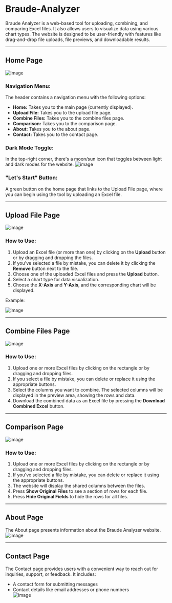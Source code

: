 # Braude-Analyzer

Braude Analyzer is a web-based tool for uploading, combining, and comparing Excel files. It also allows users to visualize data using various chart types. The website is designed to be user-friendly with features like drag-and-drop file uploads, file previews, and downloadable results.

---

## Home Page
![image](https://github.com/user-attachments/assets/5d47e753-78e4-4e62-a474-2dc48a05d92c)

### Navigation Menu:
The header contains a navigation menu with the following options:

- **Home:** Takes you to the main page (currently displayed).
- **Upload File:** Takes you to the upload file page.
- **Combine Files:** Takes you to the combine files page.
- **Comparison:** Takes you to the comparison page.
- **About:** Takes you to the about page.
- **Contact:** Takes you to the contact page.

### Dark Mode Toggle:
In the top-right corner, there's a moon/sun icon that toggles between light and dark modes for the website.
![image](https://github.com/user-attachments/assets/f8692a70-063a-41d1-a1d9-60aa57bcdfd0)

### "Let's Start" Button:
A green button on the home page that links to the Upload File page, where you can begin using the tool by uploading an Excel file.

---

## Upload File Page
![image](https://github.com/user-attachments/assets/21889772-1890-466c-93f6-e89e72f87bf5)

### How to Use:
1. Upload an Excel file (or more than one) by clicking on the **Upload** button or by dragging and dropping the files.
2. If you've selected a file by mistake, you can delete it by clicking the **Remove** button next to the file.
3. Choose one of the uploaded Excel files and press the **Upload** button.
4. Select a chart type for data visualization.
5. Choose the **X-Axis** and **Y-Axis**, and the corresponding chart will be displayed.

Example:

![image](https://github.com/user-attachments/assets/396eb707-3909-4317-87c6-627759451c6f)


---

## Combine Files Page
![image](https://github.com/user-attachments/assets/617cefff-60ed-4f74-ad22-94a268d39a7e)

### How to Use:
1. Upload one or more Excel files by clicking on the rectangle or by dragging and dropping files.
2. If you select a file by mistake, you can delete or replace it using the appropriate buttons.
3. Select the columns you want to combine. The selected columns will be displayed in the preview area, showing the rows and data.
4. Download the combined data as an Excel file by pressing the **Download Combined Excel** button.

---

## Comparison Page
![image](https://github.com/user-attachments/assets/34039830-9148-4051-b3c1-1179a8f1cf74)


### How to Use:
1. Upload one or more Excel files by clicking on the rectangle or by dragging and dropping files.
2. If you've selected a file by mistake, you can delete or replace it using the appropriate buttons.
3. The website will display the shared columns between the files.
4. Press **Show Original Files** to see a section of rows for each file.
5. Press **Hide Original Fields** to hide the rows for all files.

---

## About Page
The About page presents information about the Braude Analyzer website.
![image](https://github.com/user-attachments/assets/5307f487-6e72-4399-bb42-0c3f45550196)

---

## Contact Page
The Contact page provides users with a convenient way to reach out for inquiries, support, or feedback. It includes:

- A contact form for submitting messages
- Contact details like email addresses or phone numbers<br>
![image](https://github.com/user-attachments/assets/89ac741b-6b3e-48e7-9cec-efbd0dc8dfb9)

